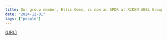 ```yaml
---
title: Our group member, Ellis Owen, is now an SPDR at RIKEN ABBL Group .
date: "2024-12-01"
tags: ["people"]
---
```

[(URL)](https://nagataki-lab.riken.jp/index_en.html)

